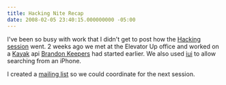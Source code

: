```yaml
---
title: Hacking Nite Recap
date: 2008-02-05 23:40:15.000000000 -05:00
---
```

I've been so busy with work that I didn't get to post how the [Hacking session](/2008/1/hacking-nite) went. 2 weeks ago we met at the Elevator Up office and worked on a [Kayak](http://www.kayak.com/) api [Brandon Keepers](http://opensoul.org/) had started earlier. We also used [iui](http://code.google.com/p/iui/) to allow searching from an iPhone.

I created a [mailing list](http://groups.google.com/group/grhack) so we could coordinate for the next session.
